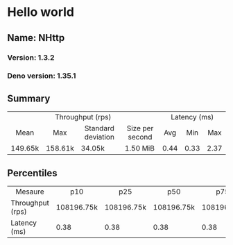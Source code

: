 # Hello world
## Name: NHttp 

### Version: 1.3.2
### Deno version: 1.35.1

## Summary
<table>
<tr>
    <td align="center" colspan="4">Throughput (rps)</td>
    <td align="center" colspan="3">Latency (ms)</td>
</tr>
<tr>
    <td align="center">Mean</td>
    <td align="center">Max</td>
    <td align="center">Standard deviation</td>
    <td align="center">Size per second</td>
    <td align="center">Avg</td>
    <td align="center">Min</td>
    <td align="center">Max</td>
</tr>
<tr>
    <td>149.65k</td>
    <td>158.61k</td>
    <td>34.05k</td>
    <td>1.50 MiB</td>
    <td>0.44</td>
    <td>0.33</td>
    <td>2.37</td>
</tr>
</table>

## Percentiles

<table>
<tr>
  <td align="center">Mesaure</td>
  <td align="center">p10</td>
  <td align="center">p25</td>
  <td align="center">p50</td>
  <td align="center">p75</td>
  <td align="center">p90</td>
  <td align="center">p95</td>
  <td align="center">p99</td>
</tr>
<tr>
  <td>Throughput (rps)</td>
  <td>108196.75k</td>
  <td>108196.75k</td>
  <td>108196.75k</td>
  <td>108196.75k</td>
  <td>158610.85k</td>
  <td>158610.85k</td>
  <td>158610.85k</td>
</tr>
<tr>
  <td>Latency (ms)</td>
  <td>0.38</td>
  <td>0.38</td>
  <td>0.38</td>
  <td>0.38</td>
  <td>0.50</td>
  <td>0.54</td>
  <td>0.99</td>
</tr>
</table>
